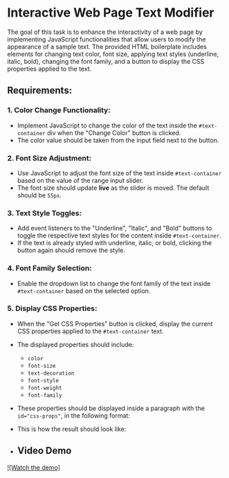 # Interactive Web Page Text Modifier

The goal of this task is to enhance the interactivity of a web page by implementing JavaScript functionalities that allow users to modify the appearance of a sample text. The provided HTML boilerplate includes elements for changing text color, font size, applying text styles (underline, italic, bold), changing the font family, and a button to display the CSS properties applied to the text.

## Requirements:

### 1. Color Change Functionality:
- Implement JavaScript to change the color of the text inside the `#text-container` div when the "Change Color" button is clicked.
- The color value should be taken from the input field next to the button.

### 2. Font Size Adjustment:
- Use JavaScript to adjust the font size of the text inside `#text-container` based on the value of the range input slider.
- The font size should update **live** as the slider is moved. The default should be `55px`.

### 3. Text Style Toggles:
- Add event listeners to the "Underline", "Italic", and "Bold" buttons to toggle the respective text styles for the content inside `#text-container`.
- If the text is already styled with underline, italic, or bold, clicking the button again should remove the style.

### 4. Font Family Selection:
- Enable the dropdown list to change the font family of the text inside `#text-container` based on the selected option.

### 5. Display CSS Properties:
- When the "Get CSS Properties" button is clicked, display the current CSS properties applied to the `#text-container` text.
- The displayed properties should include:
  - `color`
  - `font-size`
  - `text-decoration`
  - `font-style`
  - `font-weight`
  - `font-family`

- These properties should be displayed inside a paragraph with the `id="css-props"`, in the following format:

- This is how the result should look like:

- ## Video Demo

[![Watch the demo]](./Dynamic-css-frontend.mp4)
